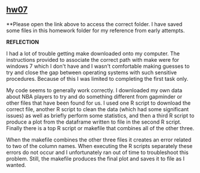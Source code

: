 ## [hw07](https://github.com/swynes/STAT545-hw-wynes-chris/tree/master/hw07/mydata)

**Please open the link above to access the correct folder. I have saved some files in this homework folder for my reference from early attempts.

**REFLECTION**

I had a lot of trouble getting make downloaded onto my computer. The instructions provided to associate the correct path with make were for
windows 7 which I don't have and I wasn't comfortable making guesses to try and close the gap between operating systems with such sensitive
procedures. Because of this I was limited to completing the first task only.

My code seems to generally work correctly. I downloaded my own data about NBA players to try and do something different from gapminder
or other files that have been found for us. I used one R script to download the correct file, another R script to clean the data (which
had some significant issues) as well as briefly perform some statistics, and then a third R script to produce a plot from the dataframe
written to file in the second R script. Finally there is a top R script or makefile that combines all of the other three.

When the makefile combines the other three files it creates an error related to two of the column names. When executing the R scripts
separately these errors do not occur and I unfortunately ran out of time to troubleshoot this problem. Still, the makefile produces the
final plot and saves it to file as I wanted.
